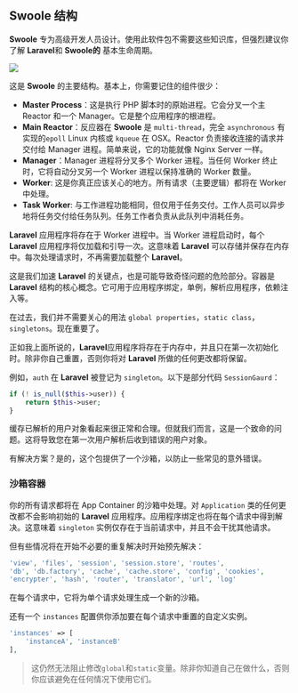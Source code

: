 ## Swoole 结构

**Swoole** 专为高级开发人员设计。使用此软件包不需要这些知识库，但强烈建议你了解 **Laravel**和 **Swoole的** 基本生命周期。

![](https://i.imgur.com/gQPtswF.png)

这是 **Swoole** 的主要结构。基本上，你需要记住的组件很少：

* **Master Process**：这是执行 PHP 脚本时的原始进程。它会分叉一个主 Reactor 和一个 Manager。它是整个应用程序的根进程。
* **Main Reactor**：反应器在 **Swoole** 是 `multi-thread`，完全 `asynchronous` 有实现的`epoll` Linux 内核或 `kqueue` 在 OSX。Reactor 负责接收连接的请求并交付给 Manager 进程。简单来说，它的功能就像 Nginx Server 一样。
* **Manager**：Manager 进程将分叉多个 Worker 进程。当任何 Worker 终止时，它将自动分叉另一个 Worker 进程以保持准确的 Worker 数量。
* **Worker**: 这是你真正应该关心的地方。所有请求（主要逻辑）都将在 Worker 中处理。
* **Task Worker**: 与工作进程功能相同，但仅用于任务交付。工作人员可以异步地将任务交付给任务队列。任务工作者负责从此队列中消耗任务。

**Laravel** 应用程序将存在于 Worker 进程中。当 Worker 进程启动时，每个 **Laravel** 应用程序将仅加载和引导一次。这意味着 **Laravel** 可以存储并保存在内存中。每次处理请求时，不再需要加载整个 **Laravel**。

这是我们加速 **Laravel** 的关键点，也是可能导致奇怪问题的危险部分。容器是 **Laravel** 结构的核心概念。它可用于应用程序绑定，单例，解析应用程序，依赖注入等。

在过去，我们并不需要关心的用法 `global properties`，`static class`，`singletons`。现在重要了。

正如我上面所说的，**Laravel**应用程序将存在于内存中，并且只在第一次初始化时。除非你自己重置，否则你将对 **Laravel** 所做的任何更改都将保留。

例如，`auth` 在 **Laravel** 被登记为 `singleton`。以下是部分代码 `SessionGaurd`：

```php
if (! is_null($this->user)) {
    return $this->user;
}
```

缓存已解析的用户对象看起来很正常和合理。但就我们而言，这是一个致命的问题。这将导致您在第一次用户解析后收到错误的用户对象。

有解决方案？是的，这个包提供了一个沙箱，以防止一些常见的意外错误。

### 沙箱容器

你的所有请求都将在 App Container 的沙箱中处理。对 `Application` 类的任何更改都不会影响初始的 **Laravel** 应用程序。应用程序绑定也将在每个请求中得到解决。这意味着 `singleton` 实例仅存在于当前请求中，并且不会干扰其他请求。

但有些情况将在开始不必要的重复解决时开始预先解决：

```php
'view', 'files', 'session', 'session.store', 'routes',
'db', 'db.factory', 'cache', 'cache.store', 'config', 'cookies',
'encrypter', 'hash', 'router', 'translator', 'url', 'log'
```

在每个请求中，它将为单个请求处理生成一个新的沙箱。

还有一个 `instances` 配置供你添加要在每个请求中重置的自定义实例。

```php
'instances' => [
    'instanceA', 'instanceB'
],
``` 

> 这仍然无法阻止修改`global`和`static`变量。除非你知道自己在做什么，否则你应该避免在任何情况下使用它们。
